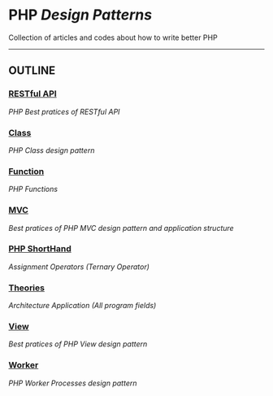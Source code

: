 PHP *Design Patterns*
=====================

Collection of articles and codes about how to write better PHP

---

OUTLINE
-------

### [RESTful API](https://github.com/yidas/php-design-patterns/tree/master/RESTful-API)
*PHP Best pratices of RESTful API*

### [Class](https://github.com/yidas/php-design-patterns/tree/master/class)
*PHP Class design pattern*

### [Function](https://github.com/yidas/php-design-patterns/tree/master/function)
*PHP Functions*

### [MVC](https://github.com/yidas/php-design-patterns/tree/master/mvc)
*Best pratices of PHP MVC design pattern and application structure*

### [PHP ShortHand](https://github.com/yidas/php-design-patterns/tree/master/php-shorthand)
*Assignment Operators (Ternary Operator)*

### [Theories](https://github.com/yidas/php-design-patterns/tree/master/theories)
*Architecture Application (All program fields)*

### [View](https://github.com/yidas/php-design-patterns/tree/master/view)  
*Best pratices of PHP View design pattern*

### [Worker](https://github.com/yidas/php-design-patterns/tree/master/worker)
*PHP Worker Processes design pattern*
